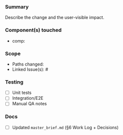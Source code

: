 ### Summary
Describe the change and the user-visible impact.

### Component(s) touched
- comp:

### Scope
- Paths changed:
- Linked Issue(s): #

### Testing
- [ ] Unit tests
- [ ] Integration/E2E
- [ ] Manual QA notes

### Docs
- [ ] Updated `master_brief.md` (§6 Work Log + Decisions)